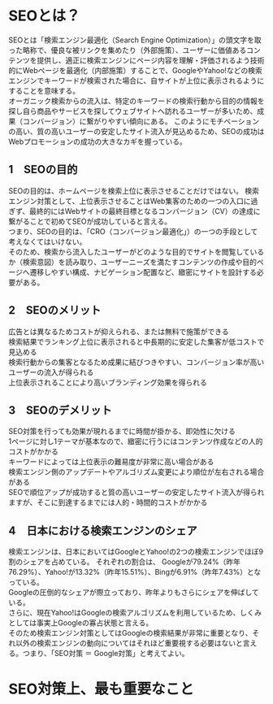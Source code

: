 # SEOとは？
SEOとは「検索エンジン最適化（Search Engine Optimization）」の頭文字を取った略称で、優良な被リンクを集めたり（外部施策）、ユーザーに価値あるコンテンツを提供し、適正に検索エンジンにページ内容を理解・評価されるよう技術的にWebページを最適化（内部施策）することで、GoogleやYahoo!などの検索エンジンでキーワードが検索された場合に、自サイトが上位に表示されるようにすることを意味する。<br>
オーガニック検索からの流入は、特定のキーワードの検索行動から目的の情報を探し自ら商品やサービスを探してウェブサイトへ訪れるユーザーが多いため、成果（コンバージョン）に繋がりやすい傾向にある。 このようにモチベーションの高い、質の高いユーザーの安定したサイト流入が見込めるため、SEOの成功はWebプロモーションの成功の大きなカギを握っている。<br>

## 1　SEOの目的
SEOの目的は、ホームページを検索上位に表示させることだけではない。 検索エンジン対策として、上位表示させることはWeb集客のための一つの入口に過ぎず、最終的にはWebサイトの最終目標となるコンバージョン（CV）の達成に繋がることで初めてSEOが成功していると言える。<br>
つまり、SEOの目的は、「CRO（コンバージョン最適化」）の一つの手段として考えなくてはいけない。<br>
そのため、検索から流入したユーザーがどのような目的でサイトを閲覧しているか（検索意図）を読み取り、ユーザーニーズを満たすコンテンツの作成や目的ページへ遷移しやすい構成、ナビゲーション配置など、緻密にサイトを設計する必要がある。

## 2　SEOのメリット
広告とは異なるためコストが抑えられる、または無料で施策ができる<br>
検索結果でランキング上位に表示されると中長期的に安定した集客が低コストで見込める<br>
検索行動からの集客となるため成果に結びつきやすい、コンバージョン率が高いユーザーの流入が得られる<br>
上位表示されることにより高いブランディング効果を得られる<br>

## 3　SEOのデメリット
SEO対策を行っても効果が現れるまでに時間が掛かる、即効性に欠ける<br>
1ページに対し1テーマが基本なので、緻密に行うにはコンテンツ作成などの人的コストがかかる<br>
キーワードによっては上位表示の難易度が非常に高い場合がある<br>
検索エンジン側のアップデートやアルゴリズム変更により順位が左右される場合がある<br>
SEOで順位アップが成功すると質の高いユーザーの安定したサイト流入が得られますが、そこに到達するまでには人的・時間的コストがかかる<br>

## 4　日本における検索エンジンのシェア
検索エンジンは、日本においてはGoogleとYahoo!の2つの検索エンジンでほぼ9割のシェアを占めている。 それぞれの割合は、 Googleが79.24%（昨年76.29%）、Yahoo!が13.32%（昨年15.51%）、Bingが6.91%（昨年7.43%）となっている。<br>
Googleの圧倒的なシェアが際立っており、昨年よりもさらにシェアを伸ばしている。<br>
さらに、現在Yahoo!はGoogleの検索アルゴリズムを利用しているため、しくみとしては事実上Googleの寡占状態と言える。<br>
そのため検索エンジン対策としてはGoogleの検索結果が非常に重要となり、それ以外の検索エンジンの動向についてはそれほど重要視する必要はないと言える。つまり、「SEO対策 ＝ Google対策」と考えてよい。

# SEO対策上、最も重要なこと
